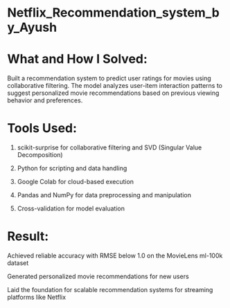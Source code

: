 # Netflix_Recommendation_system_by_Ayush


# What and How I Solved:

Built a recommendation system to predict user ratings for movies using collaborative filtering. The model analyzes user-item interaction patterns to suggest personalized movie recommendations based on previous viewing behavior and preferences.

# Tools Used:

1. scikit-surprise for collaborative filtering and SVD (Singular Value Decomposition)

2. Python for scripting and data handling

3. Google Colab for cloud-based execution

4. Pandas and NumPy for data preprocessing and manipulation

5. Cross-validation for model evaluation

# Result:

Achieved reliable accuracy with RMSE below 1.0 on the MovieLens ml-100k dataset

Generated personalized movie recommendations for new users

Laid the foundation for scalable recommendation systems for streaming platforms like Netflix

